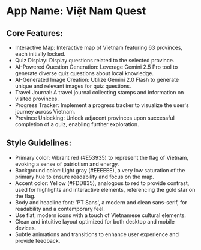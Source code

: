 # **App Name**: Việt Nam Quest

## Core Features:

- Interactive Map: Interactive map of Vietnam featuring 63 provinces, each initially locked.
- Quiz Display: Display questions related to the selected province.
- AI-Powered Question Generation: Leverage Gemini 2.5 Pro tool to generate diverse quiz questions about local knowledge.
- AI-Generated Image Creation: Utilize Gemini 2.0 Flash to generate unique and relevant images for quiz questions.
- Travel Journal: A travel journal collecting stamps and information on visited provinces.
- Progress Tracker: Implement a progress tracker to visualize the user's journey across Vietnam.
- Province Unlocking: Unlock adjacent provinces upon successful completion of a quiz, enabling further exploration.

## Style Guidelines:

- Primary color: Vibrant red (#E53935) to represent the flag of Vietnam, evoking a sense of patriotism and energy.
- Background color: Light gray (#EEEEEE), a very low saturation of the primary hue to ensure readability and focus on the map.
- Accent color: Yellow (#FDD835), analogous to red to provide contrast, used for highlights and interactive elements, referencing the gold star on the flag.
- Body and headline font: 'PT Sans', a modern and clean sans-serif, for readability and a contemporary feel.
- Use flat, modern icons with a touch of Vietnamese cultural elements.
- Clean and intuitive layout optimized for both desktop and mobile devices.
- Subtle animations and transitions to enhance user experience and provide feedback.